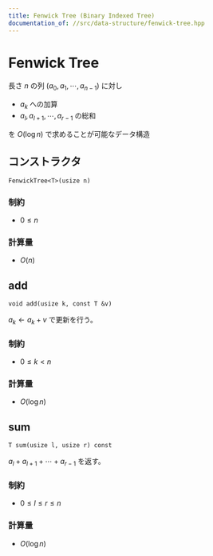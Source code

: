 ```yaml
---
title: Fenwick Tree (Binary Indexed Tree)
documentation_of: //src/data-structure/fenwick-tree.hpp
---
```


# Fenwick Tree

長さ $n$ の列 $(a_0, a_1, \cdots, a_{n-1})$ に対し

- $a_k$ への加算
- $a_l, a_{l+1}, \cdots, a_{r-1}$ の総和

を $O(\log n)$ で求めることが可能なデータ構造

## コンストラクタ
```
FenwickTree<T>(usize n)
```

### 制約
- $0 \leq n$

### 計算量
- $O(n)$


## add
```
void add(usize k, const T &v)
```

$a_{k} \leftarrow a_{k} + v$ で更新を行う。

### 制約
- $0 \leq k < n$

### 計算量
- $O(\log n)$


## sum
```
T sum(usize l, usize r) const
```

$a_{l} + a_{l+1} + \cdots + a_{r-1}$ を返す。

### 制約
- $0 \leq l \leq r \leq n$

### 計算量
- $O(\log n)$
